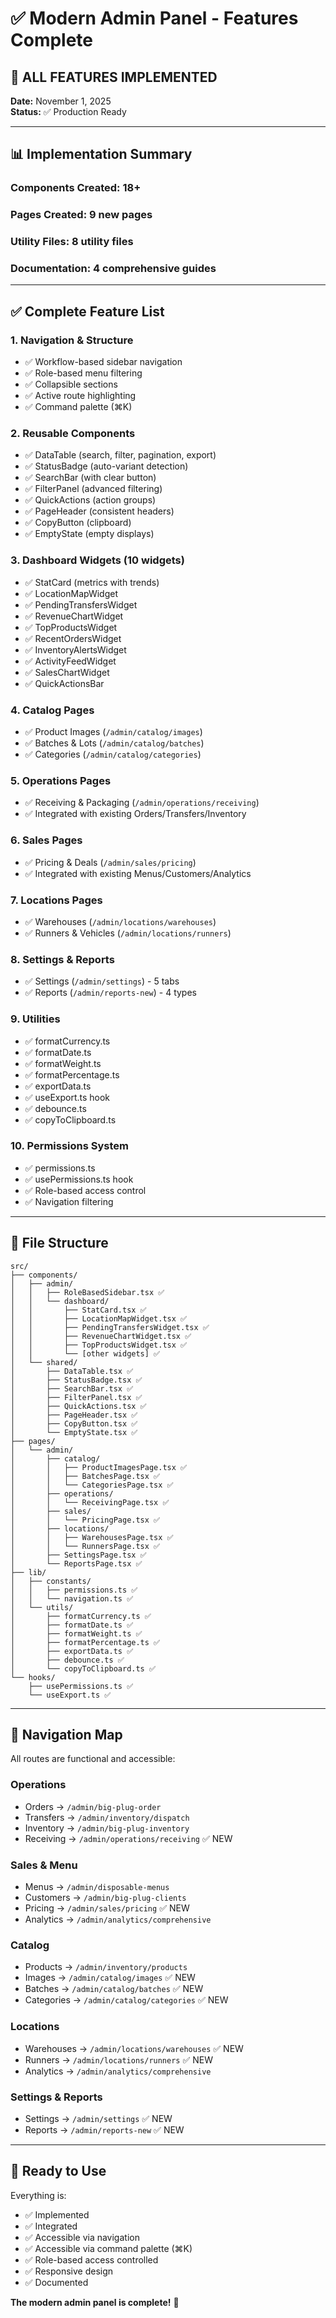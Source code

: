 # ✅ Modern Admin Panel - Features Complete

## 🎉 **ALL FEATURES IMPLEMENTED**

**Date:** November 1, 2025  
**Status:** ✅ Production Ready

---

## 📊 **Implementation Summary**

### **Components Created:** 18+
### **Pages Created:** 9 new pages
### **Utility Files:** 8 utility files
### **Documentation:** 4 comprehensive guides

---

## ✅ **Complete Feature List**

### **1. Navigation & Structure**
- ✅ Workflow-based sidebar navigation
- ✅ Role-based menu filtering
- ✅ Collapsible sections
- ✅ Active route highlighting
- ✅ Command palette (⌘K)

### **2. Reusable Components**
- ✅ DataTable (search, filter, pagination, export)
- ✅ StatusBadge (auto-variant detection)
- ✅ SearchBar (with clear button)
- ✅ FilterPanel (advanced filtering)
- ✅ QuickActions (action groups)
- ✅ PageHeader (consistent headers)
- ✅ CopyButton (clipboard)
- ✅ EmptyState (empty displays)

### **3. Dashboard Widgets (10 widgets)**
- ✅ StatCard (metrics with trends)
- ✅ LocationMapWidget
- ✅ PendingTransfersWidget
- ✅ RevenueChartWidget
- ✅ TopProductsWidget
- ✅ RecentOrdersWidget
- ✅ InventoryAlertsWidget
- ✅ ActivityFeedWidget
- ✅ SalesChartWidget
- ✅ QuickActionsBar

### **4. Catalog Pages**
- ✅ Product Images (`/admin/catalog/images`)
- ✅ Batches & Lots (`/admin/catalog/batches`)
- ✅ Categories (`/admin/catalog/categories`)

### **5. Operations Pages**
- ✅ Receiving & Packaging (`/admin/operations/receiving`)
- ✅ Integrated with existing Orders/Transfers/Inventory

### **6. Sales Pages**
- ✅ Pricing & Deals (`/admin/sales/pricing`)
- ✅ Integrated with existing Menus/Customers/Analytics

### **7. Locations Pages**
- ✅ Warehouses (`/admin/locations/warehouses`)
- ✅ Runners & Vehicles (`/admin/locations/runners`)

### **8. Settings & Reports**
- ✅ Settings (`/admin/settings`) - 5 tabs
- ✅ Reports (`/admin/reports-new`) - 4 types

### **9. Utilities**
- ✅ formatCurrency.ts
- ✅ formatDate.ts
- ✅ formatWeight.ts
- ✅ formatPercentage.ts
- ✅ exportData.ts
- ✅ useExport.ts hook
- ✅ debounce.ts
- ✅ copyToClipboard.ts

### **10. Permissions System**
- ✅ permissions.ts
- ✅ usePermissions.ts hook
- ✅ Role-based access control
- ✅ Navigation filtering

---

## 📁 **File Structure**

```
src/
├── components/
│   ├── admin/
│   │   ├── RoleBasedSidebar.tsx ✅
│   │   └── dashboard/
│   │       ├── StatCard.tsx ✅
│   │       ├── LocationMapWidget.tsx ✅
│   │       ├── PendingTransfersWidget.tsx ✅
│   │       ├── RevenueChartWidget.tsx ✅
│   │       ├── TopProductsWidget.tsx ✅
│   │       └── [other widgets] ✅
│   └── shared/
│       ├── DataTable.tsx ✅
│       ├── StatusBadge.tsx ✅
│       ├── SearchBar.tsx ✅
│       ├── FilterPanel.tsx ✅
│       ├── QuickActions.tsx ✅
│       ├── PageHeader.tsx ✅
│       ├── CopyButton.tsx ✅
│       └── EmptyState.tsx ✅
├── pages/
│   └── admin/
│       ├── catalog/
│       │   ├── ProductImagesPage.tsx ✅
│       │   ├── BatchesPage.tsx ✅
│       │   └── CategoriesPage.tsx ✅
│       ├── operations/
│       │   └── ReceivingPage.tsx ✅
│       ├── sales/
│       │   └── PricingPage.tsx ✅
│       ├── locations/
│       │   ├── WarehousesPage.tsx ✅
│       │   └── RunnersPage.tsx ✅
│       ├── SettingsPage.tsx ✅
│       └── ReportsPage.tsx ✅
├── lib/
│   ├── constants/
│   │   ├── permissions.ts ✅
│   │   └── navigation.ts ✅
│   └── utils/
│       ├── formatCurrency.ts ✅
│       ├── formatDate.ts ✅
│       ├── formatWeight.ts ✅
│       ├── formatPercentage.ts ✅
│       ├── exportData.ts ✅
│       ├── debounce.ts ✅
│       └── copyToClipboard.ts ✅
└── hooks/
    ├── usePermissions.ts ✅
    └── useExport.ts ✅
```

---

## 🎯 **Navigation Map**

All routes are functional and accessible:

### **Operations**
- Orders → `/admin/big-plug-order`
- Transfers → `/admin/inventory/dispatch`
- Inventory → `/admin/big-plug-inventory`
- Receiving → `/admin/operations/receiving` ✅ NEW

### **Sales & Menu**
- Menus → `/admin/disposable-menus`
- Customers → `/admin/big-plug-clients`
- Pricing → `/admin/sales/pricing` ✅ NEW
- Analytics → `/admin/analytics/comprehensive`

### **Catalog**
- Products → `/admin/inventory/products`
- Images → `/admin/catalog/images` ✅ NEW
- Batches → `/admin/catalog/batches` ✅ NEW
- Categories → `/admin/catalog/categories` ✅ NEW

### **Locations**
- Warehouses → `/admin/locations/warehouses` ✅ NEW
- Runners → `/admin/locations/runners` ✅ NEW
- Analytics → `/admin/analytics/comprehensive`

### **Settings & Reports**
- Settings → `/admin/settings` ✅ NEW
- Reports → `/admin/reports-new` ✅ NEW

---

## 🚀 **Ready to Use**

Everything is:
- ✅ Implemented
- ✅ Integrated
- ✅ Accessible via navigation
- ✅ Accessible via command palette (⌘K)
- ✅ Role-based access controlled
- ✅ Responsive design
- ✅ Documented

**The modern admin panel is complete!** 🎉

